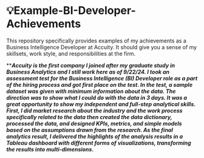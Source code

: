 # 💡Example-BI-Developer-Achievements
This repository specifically provides examples of my achievements as a Business Intelligence Developer at Accuity. It should give you a sense of my skillsets, work style, and responsibilities at the firm.

*****Accuity is the first company I joined after my graduate study in Business Analytics and I still work here as of 9/22/24. I took an assessment test for the Business Intelligence (BI) Developer role as a part of the hiring process and got first place on the test. In the test, a sample dataset was given with minimum information about the data. The direction was to show what I could do with the data in 3 days. It was a great opportunity to show my independent and full-step analytical skills. First, I did market research about the industry and the work process specifically related to the data then created the data dictionary, processed the data, and designed KPIs, metrics, and simple models based on the assumptions drawn from the research. As the final analytics result, I delivered the highlights of the analysis results in a Tableau dashboard with different forms of visualizations, transforming the results into multi-dimensions.***
